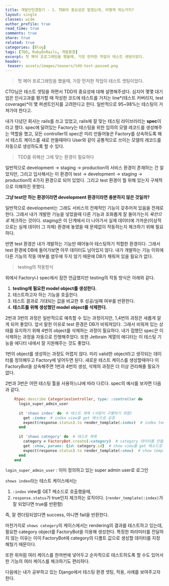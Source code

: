 ```yaml
---
title: 개발인턴경험기 - 1. TDD의 중요성은 알겠는데, 어떻게 하는거지?
layout: single
classes: wide
author_profile: true
read_time: true
comments: true
share: true
related: true
categories: [Blog]
tags: [TDD, RubyOnRails, 개발환경]
excerpt: 첫 페어 프로그래밍을 했을때, 가장 먼저한 작업이 테스트 셋팅이었다.
header:
 teaser: assets/images/teasers/tdd-test-passed.png
---
```


> 첫 페어 프로그래밍을 했을때, 가장 먼저한 작업이 테스트 셋팅이었다.

CTO님은 테스트 셋팅을 하면서 TDD의 중요성에 대해 설명해주셨다. 심지어 몇몇 대기업은 인사고과를 평가할 때 작성한 코드에 테스트를 거치는 line*(테스트 커버리지, test coverage)*이 몇 퍼센트인지를 고려한다고 한다. 일반적으로 95~98%는 테스팅이 거쳐가야 한다고.

내가 다녔던 회사는 rails를 쓰고 있었고, rails에 잘 맞는 테스팅 라이브러리는 **spec**이라고 했다. spec에 달려있는 Factory는 테스팅을 위한 임의의 모델 레코드를 생성해주는 역할을 했고, 모든 controller의 spec은 미리 만들어놓은 Factory를 상속하도록 해서 테스트 케이스를 새로 만들때마다 User와 같이 공통적으로 쓰이는 모델의 레코드를 자동으로 생성하도록 할 수 있다.

> TDD를 위해선 그에 맞는 환경이 필요하다

일반적으로 development → staging → production의 서비스 환경이 존재하는 건 알았지만, 그리고 입사해서는 이 환경이 test → development → staging → production의 4가지 환경으로 되어 있었다. 그리고 test 환경이 뭘 위해 있는지 구체적으로 이해하진 못했다.

**그냥 test만 하는 환경이라면 development 환경이라면 충분하지 않은 것일까?**

일반적으로 development는 그래도 서비스의 전체적인 기능이 갖추어져 있음을 전제로 한다. 그래서 내가 개발한 기능을 넣었을때 다른 기능과 조화롭게 잘 돌아가는지 *육안으로* 체크하는 것이다. staging은 이 단계에서 더 나아가서 실제 데이터에 가까운(이상적으로는 실제 데이터 그 자체) 환경에 놓였을 때 문제없이 작동하는지 체크하기 위해 필요하다.

반면 test 환경은 내가 개발하는 기능만 떼어놓아 테스팅하기 적합한 환경이다. 그래서 test 환경에 DB에 들어가보면 아무 데이터도 남아있지 않다. 내가 개발하는 기능 이외에 다른 기능의 작동 여부를 염두에 두지 않기 때문에 DB가 채워져 있을 필요가 없다.

> testing의 작동방식

위에서 Factory나 spec에서 잠깐 언급했지만 testing의 작동 방식은 아래와 같다.

1. **testing에 필요한 model object를 생성한다.**
2. 테스트하고자 하는 기능을 호출한다.
3. 테스트 결과로 기대되는 값을 비교한 후 성공/실패 여부를 반환한다.
4. **테스트를 위해 생성했던 model object를 삭제한다.**

2번과 3번의 과정은 일반적으로 예측할 수 있는 과정이지만, 1,4번의 과정은 새롭게 알게 되어 좋았다. 앞서 말한 이유로 test 환경은 DB가 비워져있다. 그래서 비워져 있는 상태를 유지하기 위해 4번의 object를 삭제하는 과정이 필요하다. 내가 접했던 spec은 이 삭제하는 과정을 자동으로 진행해주었다. 또한 Jetbrain 계열의 에디터는 이 테스팅 기능을 에디터 내에서 잘 지원해주는 것도 좋았다.

1번의 object를 생성하는 과정도 어렵지 않다. 미리 valid한 object라고 생각되는 데이터를 정의해두고 Factory에 넣어두면 된다. 새로운 테스트 케이스를 생성할때마다 이 FactoryBot을 상속해주면 1번과 4번의 생성, 삭제의 과정은 더 이상 관리해줄 필요가 없다.

2번과 3번은 어떤 테스팅 툴을 사용하느냐에 따라 다르다. spec의 예시를 보자면 다음과 같다.

```ruby
    RSpec.describe CategoriesController, type: :controller do
      login_super_admin_user
    
      it 'shows index' do  # 테스트 제목 (사람이 구별하기 위함)
        get :index  # index view를 get 메소드로 요청
        expect(response.status).to render_template(:index)  # index template이 렌더링 되면 테스트 성공
      end
    
      it 'shows category' do  # 테스트 제목
        category = FactoryBot.create(:category)  # category 데이터를 만들고 (Factory)
        get :show, params: {id: category.id}  # show view를 get 메소드로 요청. id 파라미터에는 방금 생선한 category의 id를 넣어서 요청
        expect(response.status).to render_template(:show)  # show template이 렌더링 되면 성
      end
    end
```

`login_super_admin_user` : 이미 정의하고 있는 super admin user로 로그인

`shows index`라는  테스트 케이스에서는

1. `:index` view를 GET 메소드로 호출했을때,
2. `response.status`가 true인지 체크하는 로직이다. 
(`render_template(:index)`가 잘 되었다면 true를 반환함)

즉, 잘 렌더링되었다면 success, 아니면 fail을 반환한다.

마찬가지로 `shows category`의 케이스에서는 rendering의 결과를 테스트하고 있는데, 필요한 category object를 FactoryBot을 이용해 생성한다. 특정한 파라미터를 전달하지 않는 이유는 이미 FactoryBot에 category의 디폴트 값으로 생성할 데이터를 지정해뒀기 때문이다.

또한 위처럼 여러 케이스를 한꺼번에 넣어두고 순차적으로 테스트하도록 할 수도 있어서 한 기능의 여러 케이스를 체크하기도 편리하다.

다음에는 내가 공부하고 있는 Django에서 테스팅 환경 셋팅, 적용, 사례를 보여주고자 한다.

<!--TODO Django 테스팅 환경-->